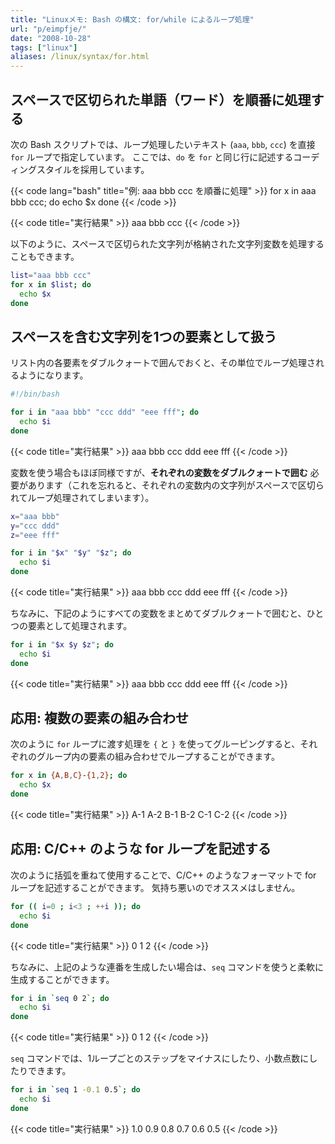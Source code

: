 ```yaml
---
title: "Linuxメモ: Bash の構文: for/while によるループ処理"
url: "p/eimpfje/"
date: "2008-10-28"
tags: ["linux"]
aliases: /linux/syntax/for.html
---
```


スペースで区切られた単語（ワード）を順番に処理する
----

次の Bash スクリプトでは、ループ処理したいテキスト (`aaa`, `bbb`, `ccc`) を直接 `for` ループで指定しています。
ここでは、`do` を `for` と同じ行に記述するコーディングスタイルを採用しています。

{{< code lang="bash" title="例: aaa bbb ccc を順番に処理" >}}
for x in aaa bbb ccc; do
  echo $x
done
{{< /code >}}

{{< code title="実行結果" >}}
aaa
bbb
ccc
{{< /code >}}

以下のように、スペースで区切られた文字列が格納された文字列変数を処理することもできます。

```bash
list="aaa bbb ccc"
for x in $list; do
  echo $x
done
```


スペースを含む文字列を1つの要素として扱う
----

リスト内の各要素をダブルクォートで囲んでおくと、その単位でループ処理されるようになります。

```bash
#!/bin/bash

for i in "aaa bbb" "ccc ddd" "eee fff"; do
  echo $i
done
```

{{< code title="実行結果" >}}
aaa bbb
ccc ddd
eee fff
{{< /code >}}

変数を使う場合もほぼ同様ですが、**それぞれの変数をダブルクォートで囲む** 必要があります（これを忘れると、それぞれの変数内の文字列がスペースで区切られてループ処理されてしまいます）。

```bash
x="aaa bbb"
y="ccc ddd"
z="eee fff"

for i in "$x" "$y" "$z"; do
  echo $i
done
```

{{< code title="実行結果" >}}
aaa bbb
ccc ddd
eee fff
{{< /code >}}

ちなみに、下記のようにすべての変数をまとめてダブルクォートで囲むと、ひとつの要素として処理されます。

```bash
for i in "$x $y $z"; do
  echo $i
done
```

{{< code title="実行結果" >}}
aaa bbb ccc ddd eee fff
{{< /code >}}


応用: 複数の要素の組み合わせ
----

次のように `for` ループに渡す処理を `{` と `}` を使ってグルーピングすると、それぞれのグループ内の要素の組み合わせでループすることができます。

```bash
for x in {A,B,C}-{1,2}; do
  echo $x
done
```

{{< code title="実行結果" >}}
A-1
A-2
B-1
B-2
C-1
C-2
{{< /code >}}


応用: C/C++ のような for ループを記述する
----

次のように括弧を重ねて使用することで、C/C++ のようなフォーマットで for ループを記述することができます。
気持ち悪いのでオススメはしません。

```bash
for (( i=0 ; i<3 ; ++i )); do
  echo $i
done
```

{{< code title="実行結果" >}}
0
1
2
{{< /code >}}

ちなみに、上記のような連番を生成したい場合は、`seq` コマンドを使うと柔軟に生成することができます。

```bash
for i in `seq 0 2`; do
  echo $i
done
```

{{< code title="実行結果" >}}
0
1
2
{{< /code >}}

`seq` コマンドでは、1ループごとのステップをマイナスにしたり、小数点数にしたりできます。

```bash
for i in `seq 1 -0.1 0.5`; do
  echo $i
done
```

{{< code title="実行結果" >}}
1.0
0.9
0.8
0.7
0.6
0.5
{{< /code >}}
